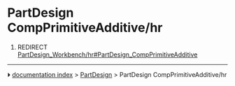 # PartDesign CompPrimitiveAdditive/hr
1.  REDIRECT [PartDesign_Workbench/hr#PartDesign_CompPrimitiveAdditive](PartDesign_Workbench/hr#PartDesign_CompPrimitiveAdditive.md)



---
⏵ [documentation index](../README.md) > [PartDesign](PartDesign_Workbench.md) > PartDesign CompPrimitiveAdditive/hr
